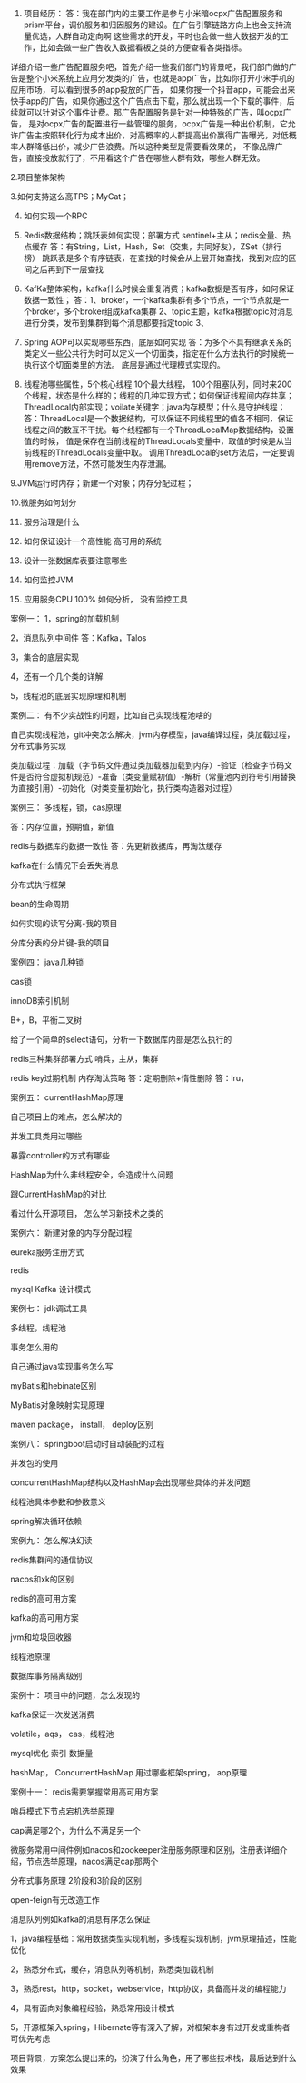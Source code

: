 1. 项目经历：
答：我在部门内的主要工作是参与小米暗ocpx广告配置服务和prism平台，调价服务和归因服务的建设。在广告引擎链路方向上也会支持流量优选，人群自动定向啊
这些需求的开发，平时也会做一些大数据开发的工作，比如会做一些广告收入数据看板之类的方便查看各类指标。

详细介绍一些广告配置服务吧，首先介绍一些我们部门的背景吧，我们部门做的广告是整个小米系统上应用分发类的广告，也就是app广告，比如你打开小米手机的应用市场，可以看到很多的app投放的广告，
如果你搜一个抖音app，可能会出来快手app的广告，如果你通过这个广告点击下载，那么就出现一个下载的事件，后续就可以针对这个事件计费。那广告配置服务是针对一种特殊的广告，叫ocpx广告，
是对ocpx广告的配置进行一些管理的服务，ocpx广告是一种出价机制，它允许广告主按照转化行为成本出价，对高概率的人群提高出价赢得广告曝光，对低概率人群降低出价，减少广告浪费。所以这种类型是需要看效果的，
不像品牌广告，直接投放就行了，不用看这个广告在哪些人群有效，哪些人群无效。

2.项目整体架构

3.如何支持这么高TPS；MyCat；

4. 如何实现一个RPC

5. Redis数据结构；跳跃表如何实现；部署方式 sentinel+主从；redis全量、热点缓存
答：有String，List，Hash，Set（交集，共同好友），ZSet（排行榜）
跳跃表是多个有序链表，在查找的时候会从上层开始查找，找到对应的区间之后再到下一层查找

6. KafKa整体架构，kafka什么时候会重复消费；kafka数据是否有序，如何保证数据一致性；
答：1、broker，一个kafka集群有多个节点，一个节点就是一个broker，多个broker组成kafka集群
2、topic主题，kafka根据topic对消息进行分类，发布到集群到每个消息都要指定topic
3、

8. Spring AOP可以实现哪些东西，底层如何实现
答：为多个不具有继承关系的类定义一些公共行为时可以定义一个切面类，指定在什么方法执行的时候统一执行这个切面类里的方法。
底层是通过代理模式实现的。

9. 线程池哪些属性，5个核心线程 10个最大线程， 100个阻塞队列，同时来200个线程，状态是什么样的；线程的几种实现方式；如何保证线程间内存共享；
ThreadLocal内部实现；voilate关键字；java内存模型；什么是守护线程；
答：ThreadLocal是一个数据结构，可以保证不同线程里的值各不相同，保证线程之间的数互不干扰。每个线程都有一个ThreadLocalMap数据结构，设置值的时候，
值是保存在当前线程的ThreadLocals变量中，取值的时候是从当前线程的ThreadLocals变量中取。
调用ThreadLocal的set方法后，一定要调用remove方法，不然可能发生内存泄漏。

9.JVM运行时内存；新建一个对象；内存分配过程；

10.微服务如何划分

11. 服务治理是什么

12. 如何保证设计一个高性能 高可用的系统

13. 设计一张数据库表要注意哪些

14. 如何监控JVM

15. 应用服务CPU 100% 如何分析， 没有监控工具

案例一：
1，spring的加载机制

2，消息队列中间件
答：Kafka，Talos

3，集合的底层实现

4，还有一个几个类的详解

5，线程池的底层实现原理和机制

案例二：
有不少实战性的问题，比如自己实现线程池啥的

自己实现线程池，git冲突怎么解决，jvm内存模型，java编译过程，类加载过程，分布式事务实现

类加载过程：加载（字节码文件通过类加载器加载到内存）-验证（检查字节码文件是否符合虚拟机规范）-准备（类变量赋初值）-解析（常量池内到符号引用替换为直接引用）-初始化（对类变量初始化，执行类构造器对过程）

案例三：
多线程，锁，cas原理

答：内存位置，预期值，新值

redis与数据库的数据一致性
答：先更新数据库，再淘汰缓存

kafka在什么情况下会丢失消息

分布式执行框架

bean的生命周期

如何实现的读写分离-我的项目

分库分表的分片键-我的项目

案例四：
java几种锁

cas锁

innoDB索引机制

B+，B，平衡二叉树

给了一个简单的select语句，分析一下数据库内部是怎么执行的

redis三种集群部署方式 哨兵，主从，集群

redis key过期机制 内存淘汰策略
答：定期删除+惰性删除
答：lru， 

案例五：
currentHashMap原理

自己项目上的难点，怎么解决的

并发工具类用过哪些

暴露controller的方式有哪些

HashMap为什么非线程安全，会造成什么问题

跟CurrentHashMap的对比

看过什么开源项目， 怎么学习新技术之类的

案例六：
新建对象的内存分配过程

eureka服务注册方式

redis

mysql
Kafka
设计模式

案例七：
jdk调试工具

多线程，线程池

事务怎么用的

自己通过java实现事务怎么写

myBatis和hebinate区别

MyBatis对象映射实现原理

maven package， install， deploy区别

案例八：
springboot启动时自动装配的过程

并发包的使用

concurrentHashMap结构以及HashMap会出现哪些具体的并发问题

线程池具体参数和参数意义

spring解决循环依赖

案例九：
怎么解决幻读

redis集群间的通信协议

nacos和xk的区别

redis的高可用方案

kafka的高可用方案

jvm和垃圾回收器

线程池原理

数据库事务隔离级别

案例十：
项目中的问题，怎么发现的

kafka保证一次发送消费

volatile，aqs， cas，线程池

mysql优化
索引 数据量

hashMap， ConcurrentHashMap
用过哪些框架spring， aop原理

案例十一：
redis需要掌握常用高可用方案

哨兵模式下节点宕机选举原理

cap满足哪2个，为什么不满足另一个

微服务常用中间件例如nacos和zookeeper注册服务原理和区别，注册表详细介绍，节点选举原理，nacos满足cap那两个

分布式事务原理  2阶段和3阶段的区别

open-feign有无改造工作

消息队列例如kafka的消息有序怎么保证

1，java编程基础：常用数据类型实现机制，多线程实现机制，jvm原理描述，性能优化

2，熟悉分布式，缓存，消息队列等机制，熟悉类加载机制

3，熟悉rest，http，socket，webservice，http协议，具备高并发的编程能力

4，具有面向对象编程经验，熟悉常用设计模式

5，开源框架入spring，Hibernate等有深入了解，对框架本身有过开发或重构者可优先考虑

项目背景，方案怎么提出来的，扮演了什么角色，用了哪些技术栈，最后达到什么效果





